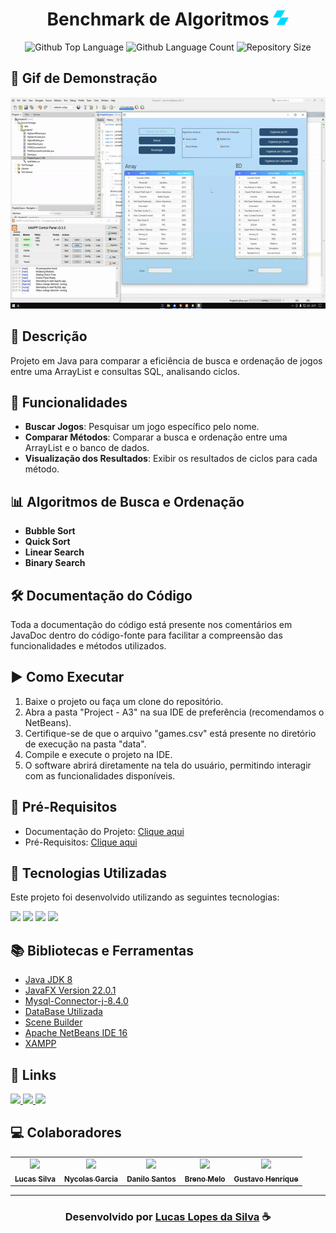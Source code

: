 <h1 align="center">
  Benchmark de Algoritmos <img width="25px" src="https://raw.githubusercontent.com/EvanderInacio/Portfolio/73b9d0b179efc28c26d11e8d44570901d6f8b520/public/icon.svg"/>
</h1>

<p align="center">
  <img alt="Github Top Language" src="https://img.shields.io/github/languages/top/eolucass/Benchmark-de-Algoritmos-A3?color=00FFFB">
  <img alt="Github Language Count" src="https://img.shields.io/github/languages/count/eolucass/Benchmark-de-Algoritmos-A3?color=00FFFB">
  <img alt="Repository Size" src="https://img.shields.io/github/repo-size/eolucass/Benchmark-de-Algoritmos-A3?color=00FFFB">
</p>

## 🎥 Gif de Demonstração

<p align="center">
  <img src="Project - A3/assets/to-readme/gif-demonstracao.gif" width="600" height="338">
</p>

## 📝 Descrição

Projeto em Java para comparar a eficiência de busca e ordenação de jogos entre uma ArrayList e consultas SQL, analisando ciclos.

## 🔧 Funcionalidades

- **Buscar Jogos**: Pesquisar um jogo específico pelo nome.
- **Comparar Métodos**: Comparar a busca e ordenação entre uma ArrayList e o banco de dados.
- **Visualização dos Resultados**: Exibir os resultados de ciclos para cada método.

## 📊 Algoritmos de Busca e Ordenação

- **Bubble Sort**
- **Quick Sort**
- **Linear Search**
- **Binary Search**

## 🛠 Documentação do Código

Toda a documentação do código está presente nos comentários em JavaDoc dentro do código-fonte para facilitar a compreensão das funcionalidades e métodos utilizados.

## ▶️ Como Executar

1. Baixe o projeto ou faça um clone do repositório.
2. Abra a pasta "Project - A3" na sua IDE de preferência (recomendamos o NetBeans).
3. Certifique-se de que o arquivo "games.csv" está presente no diretório de execução na pasta "data".
4. Compile e execute o projeto na IDE.
5. O software abrirá diretamente na tela do usuário, permitindo interagir com as funcionalidades disponíveis.

## 📝 Pré-Requisitos 

- Documentação do Projeto: <a href="https://docs.google.com/document/d/1EkjZfIXw7DkM1SmsCqEMJaP_j0WdlnnCPhT-NaauLJs" target="_blank"> Clique aqui </a>
- Pré-Requisitos: <a href="https://mediacdns3.ulife.com.br/PAT/Upload/3681712/EDAAA3EspecificaodoProjeto_20240415180358.pdf" target="_blank"> Clique aqui </a>  

## 🚀 Tecnologias Utilizadas

Este projeto foi desenvolvido utilizando as seguintes tecnologias:

  <a href="https://github.com/eoLucasS" target="_blank"><img src="https://img.shields.io/badge/java-323330?style=for-the-badge&logo=java&logoColor=00FFFB" target="_blank"></a>
  <a href="https://github.com/eoLucasS" target="_blank"><img src="https://img.shields.io/badge/Java%20JDK%208u202-323330?style=for-the-badge&logo=java&logoColor=00FFFB" target="_blank"></a>
  <a href="https://github.com/eoLucasS" target="_blank"><img src="https://img.shields.io/badge/javafx-323330?style=for-the-badge&logo=javafx&logoColor=00FFFB" target="_blank"></a>
  <a href="https://github.com/eoLucasS" target="_blank"><img src="https://img.shields.io/badge/mysql-323330?style=for-the-badge&logo=mysql&logoColor=00FFFB" target="_blank"></a>

## 📚 Bibliotecas e Ferramentas

- [Java JDK 8](https://www.oracle.com/br/java/technologies/javase/javase8-archive-downloads.html)
- [JavaFX Version 22.0.1](https://download2.gluonhq.com/openjfx/22.0.1/openjfx-22.0.1_windows-x64_bin-sdk.zip)
- [Mysql-Connector-j-8.4.0](https://cdn.discordapp.com/attachments/1197660245556732095/1251681287312379955/mysql-connector-j-8.4.0.rar?ex=666f768a&is=666e250a&hm=371dfcb0553d9bc638a1ad79189f46b03b6da60b1c38d6c845950ce64fd5bf27&)
- [DataBase Utilizada](https://cdn.discordapp.com/attachments/1197660245556732095/1251688815114977332/games_db.sql?ex=666f7d8c&is=666e2c0c&hm=645e0aba16251717bef22ad6ef1fa84dcac52f6fbf28303a01803a90601cb8ac&)
- [Scene Builder](https://download2.gluonhq.com/scenebuilder/21.0.0/install/win/SceneBuilder-21.0.0.msi)
- [Apache NetBeans IDE 16](https://archive.apache.org/dist/netbeans/netbeans-installers/16/Apache-NetBeans-16-bin-windows-x64.exe)
- [XAMPP](https://ufpr.dl.sourceforge.net/project/xampp/XAMPP%20Windows/8.2.12/xampp-windows-x64-8.2.12-0-VS16-installer.exe)

## 🔗 Links

<p align="left">

 <a href="https://www.linkedin.com/in/lucaslopesdasilva/" alt="Linkedin">
  <img src="https://img.shields.io/badge/-Linkedin-000?style=for-the-badge&logo=Linkedin&logoColor=0A66C2&link=https://www.linkedin.com/in/lucaslopesdasilva/"/> 
 </a>
  
 <a href="https://twitter.com/eoLucasS114" alt="Twitter">
  <img src="https://img.shields.io/badge/-Twitter-000?style=for-the-badge&logo=Twitter&logoColor=1DA1F2&link=https://twitter.com/eoLucasS114"/> 
 </a>

 <a href="https://portfolio-lucaslopes.vercel.app/" alt="Portfolio">
  <img src="https://img.shields.io/badge/my_portfolio-000?style=for-the-badge&logo=ko-fi&logoColor=FFF&link=https://portfolio-lucaslopes.vercel.app/"/>
 </a>

 </p>
 
## 💻 Colaboradores<br>
<table>
  <tr>
    <td align="center">
      <a href="https://www.linkedin.com/in/lucaslopesdasilva/">
        <img src="https://media.licdn.com/dms/image/D4D03AQGhKFQlheZCnQ/profile-displayphoto-shrink_800_800/0/1694812521940?e=1719446400&v=beta&t=OD6N7c7fNUHNPKp8R5y02gpVE00vwO0W-q0SIJhNaa4" width="100px;" /><br>
        <sub>
          <b>Lucas Silva</b>
        </sub>
      </a>
    </td>
    <td align="center">
      <a href="https://www.linkedin.com/in/nycolasagrgarcia/">
        <img src="https://media.licdn.com/dms/image/C4E03AQHp2s4N73dbEA/profile-displayphoto-shrink_800_800/0/1658261108787?e=1719446400&v=beta&t=sbktJy5YtTzVpkyyTswHz6s1IUZB6Wk01jfiVbvGqOo" width="100px;" /><br>
        <sub>
          <b>Nycolas Garcia</b>
        </sub>
      </a>
    </td>
    <td align="center">
      <a href="https://www.linkedin.com/in/danilodoes/">
        <img src="https://avatars.githubusercontent.com/u/110133245?v=4" width="100px;" /><br>
        <sub>
          <b>Danilo Santos</b>
        </sub>
      </a>
    </td>
        <td align="center">
      <a href="https://www.linkedin.com/in/breno-melo-53822a20a/">
        <img src="https://media.licdn.com/dms/image/D4E35AQHv4m8boIwRZA/profile-framedphoto-shrink_800_800/0/1643902235318?e=1718895600&v=beta&t=z9K2M3QhCLCkZ0W5fQbPBm3ZAvsuTm5H7U1H3gfWk3Q" width="100px;" /><br>
        <sub>
          <b>Breno Melo</b>
        </sub>
      </a>
    </td>
        <td align="center">
      <a href="https://www.linkedin.com/in/gustavo-henrique-dev/">
        <img src="https://media.licdn.com/dms/image/C4D03AQE0q_4_mg4MSA/profile-displayphoto-shrink_800_800/0/1658787057420?e=1719446400&v=beta&t=0grb0SuIoxXvoFzk4OIGys7R5aFIKEAYOq9fskgf-g0" width="100px;" /><br>
        <sub>
          <b>Gustavo Henrique</b>
        </sub>
      </a>
    </td>
  </tr>
</table>

-----

<h3 align="center"> Desenvolvido por <a href="https://www.linkedin.com/in/lucaslopesdasilva/">Lucas Lopes da Silva</a> ☕</h3>